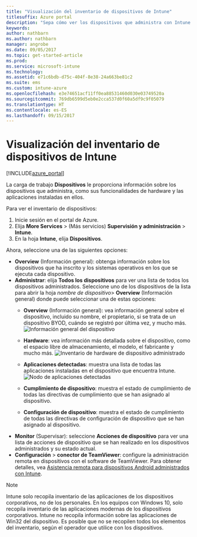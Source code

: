 ```yaml
---
title: "Visualización del inventario de dispositivos de Intune"
titlesuffix: Azure portal
description: "Sepa cómo ver los dispositivos que administra con Intune y conocer su hardware y aplicaciones administradas."
keywords: 
author: nathbarn
ms.author: nathbarn
manager: angrobe
ms.date: 09/05/2017
ms.topic: get-started-article
ms.prod: 
ms.service: microsoft-intune
ms.technology: 
ms.assetid: e71c6bdb-d75c-404f-8e38-24a663be81c2
ms.suite: ems
ms.custom: intune-azure
ms.openlocfilehash: e3e74651acf11ff0ea88531460d030e03749520a
ms.sourcegitcommit: 769db6599d5eb0e2cca537d0f60a5df9c9f05079
ms.translationtype: HT
ms.contentlocale: es-ES
ms.lasthandoff: 09/15/2017
---
```

# <a name="how-to-view-intune-device-inventory"></a>Visualización del inventario de dispositivos de Intune


[!INCLUDE[azure_portal](./includes/azure_portal.md)]

La carga de trabajo **Dispositivos** le proporciona información sobre los dispositivos que administra, como sus funcionalidades de hardware y las aplicaciones instaladas en ellos. 

Para ver el inventario de dispositivos:

1. Inicie sesión en el portal de Azure.
2. Elija **More Services** >  (Más servicios) **Supervisión y administración** > **Intune**.
3. En la hoja **Intune**, elija **Dispositivos**.

Ahora, seleccione una de las siguientes opciones:

- **Overview** (Información general): obtenga información sobre los dispositivos que ha inscrito y los sistemas operativos en los que se ejecuta cada dispositivo.
- **Administrar**: elija **Todos los dispositivos** para ver una lista de todos los dispositivos administrados.
    Seleccione uno de los dispositivos de la lista para abrir la hoja *nombre de dispositivo*> **Overview** (Información general) donde puede seleccionar una de estas opciones:
    - **Overview** (Información general): vea información general sobre el dispositivo, incluido su nombre, el propietario, si se trata de un dispositivo BYOD, cuándo se registró por última vez, y mucho más.
    ![Información general del dispositivo](./media/device-overview.png)
    - **Hardware**: vea información más detallada sobre el dispositivo, como el espacio libre de almacenamiento, el modelo, el fabricante y mucho más.
    ![Inventario de hardware de dispositivo administrado](./media/hardware-inventory.png)
    - **Aplicaciones detectadas**: muestra una lista de todas las aplicaciones instaladas en el dispositivo que encuentra Intune.
    ![Nodo de aplicaciones detectadas](./media/detected-applications.png)
    


    - **Cumplimiento de dispositivo**: muestra el estado de cumplimiento de todas las directivas de cumplimiento que se han asignado al dispositivo.
    - **Configuración de dispositivo**: muestra el estado de cumplimiento de todas las directivas de configuración de dispositivo que se han asignado al dispositivo.
- **Monitor** (Supervisar): seleccione **Acciones de dispositivo** para ver una lista de acciones de dispositivo que se han realizado en los dispositivos administrados y su estado actual.
- **Configuración** > **conector de TeamViewer**: configure la administración remota en dispositivos con el software de TeamViewer. Para obtener detalles, vea [Asistencia remota para dispositivos Android administrados con Intune](/intune/device-profile-android-teamviewer).

>[!NOTE]
> Intune solo recopila inventario de las aplicaciones de los dispositivos corporativos, no de los personales. En los equipos con Windows 10, solo recopila inventario de las aplicaciones modernas de los dispositivos corporativos. Intune no recopila información sobre las aplicaciones de Win32 del dispositivo.
> Es posible que no se recopilen todos los elementos del inventario, según el operador que utilice con los dispositivos.
